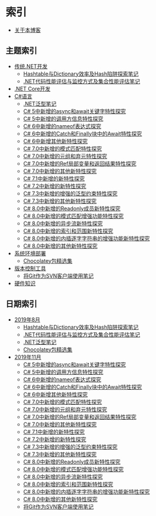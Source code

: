 # 索引

* [关于本博客](README.md)

## 主题索引

* [传统.NET开发]()
  - [Hashtable与Dictionary效率及Hash陷阱探索笔记](note/201908_all_about_hash_in_dotnet.md)
  - [.NET代码性能评估与监控方式及集合性能评估笔记](note/201908_evaluating_donet_performance.md)
* [.NET Core开发]()
* [C#语言]()
  - [.NET泛型笔记](note/201908_notes_about_donet_generics.md)
  - [C# 5中新增的async和await关键字特性探究](note/201911_async_and_await_keyword_in_csharp_5.md)
  - [C# 5中新增的调用方信息特性探究](note/201911_caller_information_in_csharp_5.md)
  - [C# 6中新增的nameof表达式探究](note/201911_nameof_expression_in_csharp_6.md)
  - [C# 6中新增的Catch和Finally块中的Await特性探究](note/201911_await_in_catch_finally_block_in_csharp_6.md)
  - [C# 6中新增其他新特性探究](note/201911_other_new_features_in_csharp_6.md)
  - [C# 7.0中新增的模式匹配特性探究](note/201911_pattern_matching_in_csharp_7.0.md)
  - [C# 7.0中新增的元组和弃元特性探究](note/201911_tuples_and_discards_in_csharp_7.0.md)
  - [C# 7.0中新增的Ref局部变量和返回结果特性探究](note/201911_ref_locals_and_returns_in_csharp_7.0.md)
  - [C# 7.0中新增的其他新特性探究](note/201911_other_new_features_in_csharp_7.0.md)
  - [C# 7.1中新增的新特性探究](note/201911_new_features_in_csharp_7.1.md)
  - [C# 7.2中新增的新特性探究](note/201911_new_features_in_csharp_7.2.md)
  - [C# 7.3中新增的增强的泛型约束特性探究](note/201911_enhanced_generic_constraints_in_csharp_7.3.md)
  - [C# 7.3中新增的其他新特性探究](note/201911_other_new_features_in_csharp_7.3.md)
  - [C# 8.0中新增的Readonly成员新特性探究](note/201911_readonly_members_in_csharp_8.0.md)
  - [C# 8.0中新增的模式匹配增强功能特性探究](note/201911_pattern_matching_enhancements_in_csharp_8.0.md)
  - [C# 8.0中新增的异步流新特性探究](note/201911_caller_information_in_csharp_8.0.md)
  - [C# 8.0中新增的索引和范围新特性探究](note/201911_asynchronous_streams_in_csharp_8.0.md)
  - [C# 8.0中新增的内插逐字字符串的增强功能新特性探究](note/201911_enhancement_of_interpolated_verbatim_strings_in_csharp_8.0.md)
  - [C# 8.0中新增的其他新特性探究](note/201911_other_new_features_in_csharp_8.0.md)
* [系统环境部署]()
  - [Chocolatey包精选集](note/201908_selected_chocolatey_packages.md)
* [版本控制工具]()
  - [将Git作为SVN客户端使用笔记](note/201911_using_git_as_svn_client.md)
* [硬件知识]()

## 日期索引

* [2019年8月]()
  - [Hashtable与Dictionary效率及Hash陷阱探索笔记](note/201908_all_about_hash_in_dotnet.md)
  - [.NET代码性能评估与监控方式及集合性能评估笔记](note/201908_evaluating_donet_performance.md)
  - [.NET泛型笔记](note/201908_notes_about_donet_generics.md)
  - [Chocolatey包精选集](note/201908_selected_chocolatey_packages.md)
* [2019年11月]()
  - [C# 5中新增的async和await关键字特性探究](note/201911_async_and_await_keyword_in_csharp_5.md)
  - [C# 5中新增的调用方信息特性探究](note/201911_caller_information_in_csharp_5.md)
  - [C# 6中新增的nameof表达式探究](note/201911_nameof_expression_in_csharp_6.md)
  - [C# 6中新增的Catch和Finally块中的Await特性探究](note/201911_await_in_catch_finally_block_in_csharp_6.md)
  - [C# 6中新增其他新特性探究](note/201911_other_new_features_in_csharp_6.md)
  - [C# 7.0中新增的模式匹配特性探究](note/201911_pattern_matching_in_csharp_7.0.md)
  - [C# 7.0中新增的元组和弃元特性探究](note/201911_tuples_and_discards_in_csharp_7.0.md)
  - [C# 7.0中新增的Ref局部变量和返回结果特性探究](note/201911_ref_locals_and_returns_in_csharp_7.0.md)
  - [C# 7.0中新增的其他新特性探究](note/201911_other_new_features_in_csharp_7.0.md)
  - [C# 7.1中新增的新特性探究](note/201911_new_features_in_csharp_7.1.md)
  - [C# 7.2中新增的新特性探究](note/201911_new_features_in_csharp_7.2.md)
  - [C# 7.3中新增的增强的泛型约束特性探究](note/201911_enhanced_generic_constraints_in_csharp_7.3.md)
  - [C# 7.3中新增的其他新特性探究](note/201911_other_new_features_in_csharp_7.3.md)
  - [C# 8.0中新增的Readonly成员新特性探究](note/201911_readonly_members_in_csharp_8.0.md)
  - [C# 8.0中新增的模式匹配增强功能特性探究](note/201911_pattern_matching_enhancements_in_csharp_8.0.md)
  - [C# 8.0中新增的异步流新特性探究](note/201911_caller_information_in_csharp_8.0.md)
  - [C# 8.0中新增的索引和范围新特性探究](note/201911_asynchronous_streams_in_csharp_8.0.md)
  - [C# 8.0中新增的内插逐字字符串的增强功能新特性探究](note/201911_enhancement_of_interpolated_verbatim_strings_in_csharp_8.0.md)
  - [C# 8.0中新增的其他新特性探究](note/201911_other_new_features_in_csharp_8.0.md)
  - [将Git作为SVN客户端使用笔记](note/201911_using_git_as_svn_client.md)
